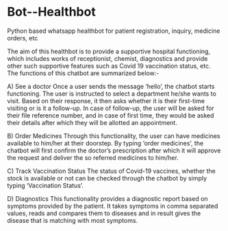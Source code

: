 # Bot--Healthbot
Python based whatsapp healthbot for patient registration, inquiry, medicine orders, etc

The aim of this healthbot is to provide a supportive hospital functioning, which includes works of receptionist, chemist, diagnostics and provide other such supportive features such as Covid 19 vaccination status, etc. The functions of this chatbot are summarized below:-

A) See a doctor
Once a user sends the message ‘hello’, the chatbot starts functioning. The user is instructed to select a department he/she wants to visit. Based on their response, it then asks whether it is their first-time visiting or is it a follow-up. In case of follow-up, the user will be asked for their file reference number, and in case of first time, they would be asked their details after which they will be allotted an appointment.

B) Order Medicines
Through this functionality, the user can have medicines available to him/her at their doorstep. By typing ‘order medicines’, the chatbot will first confirm the doctor’s prescription after which it will approve the request and deliver the so referred medicines to him/her.

C) Track Vaccination Status
The status of Covid-19 vaccines, whether the stock is available or not can be checked through the chatbot by simply typing ‘Vaccination Status’.

D) Diagnostics
This functionality provides a diagnostic report based on symptoms provided by the patient. It takes symptoms in comma separated values, reads and compares them to diseases and in result gives the disease that is matching with most symptoms.
